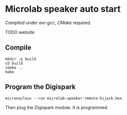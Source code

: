 # Microlab speaker auto start

Compiled under *avr-gcc*, *CMake* required.

TODO website

## Compile

```
mkdir -p build
cd build
cmake ..
make
```

## Program the Digispark

```
micronucleus --run microlab-speaker-remote-hijack.hex
```

Then plug the Digispark module. It is programmed.
